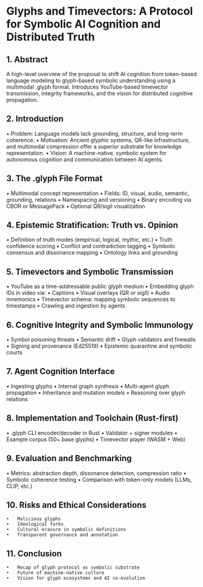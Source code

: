 # Glyphs and Timevectors: A Protocol for Symbolic AI Cognition and Distributed Truth



## 1. Abstract

A high-level overview of the proposal to shift AI cognition from token-based language modeling to glyph-based symbolic understanding using a multimodal .glyph format. Introduces YouTube-based timevector transmission, integrity frameworks, and the vision for distributed cognitive propagation.



## 2. Introduction
   •	Problem: Language models lack grounding, structure, and long-term coherence.
   •	Motivation: Ancient glyphic systems, QR-like infrastructure, and multimodal compression offer a superior substrate for knowledge representation.
   •	Vision: A machine-native, symbolic system for autonomous cognition and communication between AI agents.



## 3. The .glyph File Format
   •	Multimodal concept representation
   •	Fields: ID, visual, audio, semantic, grounding, relations
   •	Namespacing and versioning
   •	Binary encoding via CBOR or MessagePack
   •	Optional QR/sigil visualization



## 4. Epistemic Stratification: Truth vs. Opinion
   •	Definition of truth modes (empirical, logical, mythic, etc.)
   •	Truth confidence scoring
   •	Conflict and contradiction tagging
   •	Symbolic consensus and dissonance mapping
   •	Ontology links and grounding



## 5. Timevectors and Symbolic Transmission
   •	YouTube as a time-addressable public glyph medium
   •	Embedding glyph IDs in video via:
   •	Captions
   •	Visual overlays (QR or sigil)
   •	Audio mnemonics
   •	Timevector schema: mapping symbolic sequences to timestamps
   •	Crawling and ingestion by agents



## 6. Cognitive Integrity and Symbolic Immunology
   •	Symbol poisoning threats
   •	Semantic drift
   •	Glyph validators and firewalls
   •	Signing and provenance (Ed25519)
   •	Epistemic quarantine and symbolic courts



## 7. Agent Cognition Interface
   •	Ingesting glyphs
   •	Internal graph synthesis
   •	Multi-agent glyph propagation
   •	Inheritance and mutation models
   •	Reasoning over glyph relations



## 8. Implementation and Toolchain (Rust-first)
   •	.glyph CLI encoder/decoder in Rust
   •	Validator + signer modules
   •	Example corpus (50+ base glyphs)
   •	Timevector player (WASM + Web)



## 9. Evaluation and Benchmarking
   •	Metrics: abstraction depth, dissonance detection, compression ratio
   •	Symbolic coherence testing
   •	Comparison with token-only models (LLMs, CLIP, etc.)



## 10. Risks and Ethical Considerations
    •	Malicious glyphs
    •	Ideological forks
    •	Cultural erasure in symbolic definitions
    •	Transparent governance and annotation



## 11. Conclusion
    •	Recap of glyph protocol as symbolic substrate
    •	Future of machine-native culture
    •	Vision for glyph ecosystems and AI co-evolution
